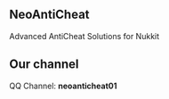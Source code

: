 ## NeoAntiCheat
Advanced AntiCheat Solutions for Nukkit
## Our channel
QQ Channel: **neoanticheat01**
